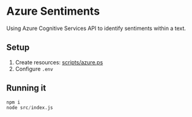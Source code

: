 # Azure Sentiments

Using Azure Cognitive Services API to identify sentiments within a text.

## Setup

1. Create resources: [scripts/azure.ps](scripts/azure.ps)
2. Configure `.env`

## Running it

```s
npm i
node src/index.js
```
